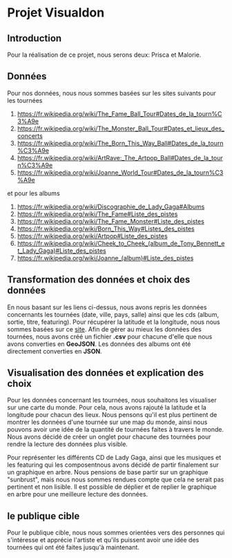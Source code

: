 # Projet Visualdon

## Introduction

Pour la réalisation de ce projet, nous serons deux: Prisca et Malorie.

## Données

Pour nos données, nous nous sommes basées sur les sites suivants pour les tournées

1. https://fr.wikipedia.org/wiki/The_Fame_Ball_Tour#Dates_de_la_tourn%C3%A9e
2. https://fr.wikipedia.org/wiki/The_Monster_Ball_Tour#Dates_et_lieux_des_concerts
3. https://fr.wikipedia.org/wiki/The_Born_This_Way_Ball#Dates_de_la_tourn%C3%A9e
4. https://fr.wikipedia.org/wiki/ArtRave:_The_Artpop_Ball#Dates_de_la_tourn%C3%A9e
5. https://fr.wikipedia.org/wiki/Joanne_World_Tour#Dates_de_la_tourn%C3%A9e

et pour les albums
1. https://fr.wikipedia.org/wiki/Discographie_de_Lady_Gaga#Albums
2. https://fr.wikipedia.org/wiki/The_Fame#Liste_des_pistes
3. https://fr.wikipedia.org/wiki/The_Fame_Monster#Liste_des_pistes
4. https://fr.wikipedia.org/wiki/Born_This_Way#Listes_des_pistes
5. https://fr.wikipedia.org/wiki/Artpop#Liste_des_pistes
6. https://fr.wikipedia.org/wiki/Cheek_to_Cheek_(album_de_Tony_Bennett_et_Lady_Gaga)#Liste_des_pistes
7. https://fr.wikipedia.org/wiki/Joanne_(album)#Liste_des_pistes

## Transformation des données et choix des données

En nous basant sur les liens ci-dessus, nous avons repris les données concernants les tournées (date, ville, pays, salle) ainsi que les cds (album, sortie, titre, featuring). Pour récupérer la latitude et la longitude, nous nous sommes basées sur ce [site](https://www.gps-longitude-latitude.net). Afin de gérer au mieux les données des tournées, nous avons créé un fichier **.csv** pour chacune d'elle que nous avons converties en **GeoJSON**. Les données des albums ont été directement converties en **JSON**.

## Visualisation des données et explication des choix

Pour les données concernant les tournées, nous souhaitons les visualiser sur une carte du monde. Pour cela, nous avons rajouté la latitude et la longitude pour chacun des lieux. Nous pensons qu'il est plus pertinent de montrer les données d'une tournée sur une map du monde, ainsi nous pouvons avoir une idée de la quantité de tournées faites à travers le monde. Nous avons décidé de créer un onglet pour chacune des tournées pour rendre la lecture des données plus visible.

Pour représenter les différents CD de Lady Gaga, ainsi que les musiques et les featuring qui les composentnous avons décidé de partir finalement sur un graphique en arbre. Nous pensions de base partir sur un graphique "sunbrust", mais nous nous sommes rendues compte que cela ne serait pas pertinent et non lisible. Il est possible de déplier et de replier le graphique en arbre pour une meilleure lecture des données.

## le publique cible

Pour le publique cible, nous nous sommes orientées vers des personnes qui s'intéresse et apprécie l'artiste et qu'ils puissent avoir une idée des tournées qui ont été faites jusqu'à maintenant.
